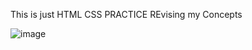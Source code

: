 This is just HTML CSS PRACTICE REvising my Concepts

![image](https://github.com/user-attachments/assets/3c6f2ecd-dada-42c7-9968-431aff8f5891)
